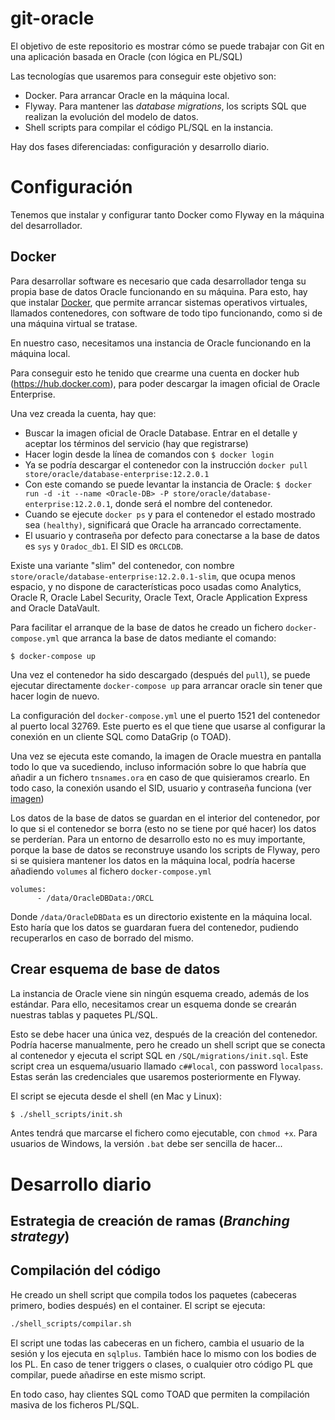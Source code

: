 # git-oracle

El objetivo de este repositorio es mostrar cómo se puede trabajar con Git en una aplicación basada en Oracle (con lógica en PL/SQL)

Las tecnologías que usaremos para conseguir este objetivo son:

- Docker. Para arrancar Oracle en la máquina local.
- Flyway. Para mantener las _database migrations_, los scripts SQL que realizan la evolución del modelo de datos.
- Shell scripts para compilar el código PL/SQL en la instancia.

Hay dos fases diferenciadas: configuración y desarrollo diario.

# Configuración

Tenemos que instalar y configurar tanto Docker como Flyway en la máquina del desarrollador.

## Docker
Para desarrollar software es necesario que cada desarrollador tenga su propia base de datos Oracle funcionando en su máquina.
Para esto, hay que instalar [Docker](https://www.docker.com/products/docker-desktop), que permite arrancar sistemas operativos virtuales, llamados contenedores, con software de todo tipo funcionando, como si de una máquina virtual se tratase. 

En nuestro caso, necesitamos una instancia de Oracle funcionando en la máquina local.

Para conseguir esto he tenido que crearme una cuenta en docker hub (https://hub.docker.com), para poder descargar la imagen oficial de Oracle Enterprise.

Una vez creada la cuenta, hay que: 

- Buscar la imagen oficial de Oracle Database. Entrar en el detalle y aceptar los términos del servicio (hay que registrarse)
- Hacer login desde la línea de comandos con `$ docker login`
- Ya se podría descargar el contenedor con la instrucción `docker pull store/oracle/database-enterprise:12.2.0.1`
- Con este comando se puede levantar la instancia de Oracle: `$ docker run -d -it --name <Oracle-DB> -P store/oracle/database-enterprise:12.2.0.1`, donde <Oracle-DB> será el nombre del contenedor. 
- Cuando se ejecute `docker ps` y para el contenedor el estado mostrado sea `(healthy)`, significará que Oracle ha arrancado correctamente.
- El usuario y contraseña por defecto para conectarse a la base de datos es `sys` y `Oradoc_db1`. El SID es `ORCLCDB`.

Existe una variante "slim" del contenedor, con nombre `store/oracle/database-enterprise:12.2.0.1-slim`, que ocupa menos espacio, y no dispone de características poco usadas como  Analytics, Oracle R, Oracle Label Security, Oracle Text, Oracle Application Express and Oracle DataVault. 

Para facilitar el arranque de la base de datos he creado un fichero `docker-compose.yml` que arranca la base de datos mediante el comando:

`$ docker-compose up`

Una vez el contenedor ha sido descargado (después del `pull`), se puede ejecutar directamente `docker-compose up` para arrancar oracle sin tener que hacer login de nuevo.

La configuración del `docker-compose.yml` une el puerto 1521 del contenedor al puerto local 32769. 
Este puerto es el que tiene que usarse al configurar la conexión en un cliente SQL como DataGrip (o TOAD).

Una vez se ejecuta este comando, la imagen de Oracle muestra en pantalla todo lo que va sucediendo, incluso información sobre lo que habría que añadir a un fichero `tnsnames.ora` en caso de que quisieramos crearlo.
En todo caso, la conexión usando el SID, usuario y contraseña funciona (ver [imagen](conectar.png))

Los datos de la base de datos se guardan en el interior del contenedor, por lo que si el contenedor se borra (esto no se tiene por qué hacer) los datos se perderían.
Para un entorno de desarrollo esto no es muy importante, porque la base de datos se reconstruye usando los scripts de Flyway, pero si se quisiera mantener los datos en la máquina local, podría hacerse añadiendo `volumes` al fichero `docker-compose.yml`

```
volumes:
      - /data/OracleDBData:/ORCL
```

Donde `/data/OracleDBData` es un directorio existente en la máquina local. Esto haría que los datos se guardaran fuera del contenedor, pudiendo recuperarlos en caso de borrado del mismo.

## Crear esquema de base de datos

La instancia de Oracle viene sin ningún esquema creado, además de los estándar. Para ello, necesitamos crear un esquema donde se crearán nuestras tablas y paquetes PL/SQL.

Esto se debe hacer una única vez, después de la creación del contenedor. Podría hacerse manualmente, pero he creado un shell script que se conecta al contenedor y ejecuta el script SQL en `/SQL/migrations/init.sql`.
Este script crea un esquema/usuario llamado `c##local`, con password `localpass`. Estas serán las credenciales que usaremos posteriormente en Flyway.

El script se ejecuta desde el shell (en Mac y Linux):

```bash
$ ./shell_scripts/init.sh
```

Antes tendrá que marcarse el fichero como ejecutable, con `chmod +x`.
Para usuarios de Windows, la versión `.bat` debe ser sencilla de hacer...

# Desarrollo diario

## Estrategia de creación de ramas (_Branching strategy_) 

## Compilación del código

He creado un shell script que compila todos los paquetes (cabeceras primero, bodies después) en el container. El script se ejecuta:

```bash
./shell_scripts/compilar.sh
```

El script une todas las cabeceras en un fichero, cambia el usuario de la sesión y los ejecuta en `sqlplus`. También hace lo mismo con los bodies de los PL.
En caso de tener triggers o clases, o cualquier otro código PL que compilar, puede añadirse en este mismo script.

En todo caso, hay clientes SQL como TOAD que permiten la compilación masiva de los ficheros PL/SQL. 